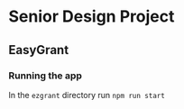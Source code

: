 # Senior Design Project
## EasyGrant

### Running the app
In the `ezgrant` directory run `npm run start`

